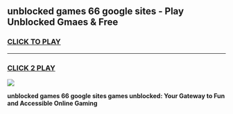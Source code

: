 
## unblocked games 66 google sites - Play Unblocked Gmaes & Free
<h3>
<a href="https://premium.freeplayer.one?title=unblocked_games_66_google_sites&ref=19F">CLICK TO PLAY</a></h3>
<hr>

<h3>
<a href="https://premium.freeplayer.one?title=unblocked_games_66_google_sites&ref=19F">CLICK 2 PLAY</a>
  
</h3>

<a href="https://premium.freeplayer.one?title=unblocked_games_66_google_sites&ref=19F/"><img src="https://clearcache.store/games.png"></a>


**unblocked games 66 google sites games unblocked: Your Gateway to Fun and Accessible Online Gaming**
